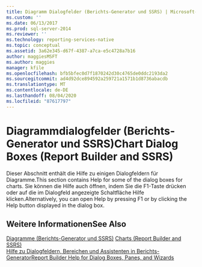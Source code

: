 ```yaml
---
title: Diagramm Dialogfelder (Berichts-Generator und SSRS) | Microsoft-Dokumentation
ms.custom: ''
ms.date: 06/13/2017
ms.prod: sql-server-2014
ms.reviewer: ''
ms.technology: reporting-services-native
ms.topic: conceptual
ms.assetid: 3a62e345-d67f-4387-a7ca-e5c4728a7b16
author: maggiesMSFT
ms.author: maggies
manager: kfile
ms.openlocfilehash: bfb5bfec0d7f1870242d30c4765de0ddc2193da2
ms.sourcegitcommit: ad4d92dce894592a259721a1571b1d8736abacdb
ms.translationtype: MT
ms.contentlocale: de-DE
ms.lasthandoff: 08/04/2020
ms.locfileid: "87617797"
---
```

# <a name="chart-dialog-boxes-report-builder-and-ssrs"></a><span data-ttu-id="4c808-102">Diagrammdialogfelder (Berichts-Generator und SSRS)</span><span class="sxs-lookup"><span data-stu-id="4c808-102">Chart Dialog Boxes (Report Builder and SSRS)</span></span>
  <span data-ttu-id="4c808-103">Dieser Abschnitt enthält die Hilfe zu einigen Dialogfeldern für Diagramme.</span><span class="sxs-lookup"><span data-stu-id="4c808-103">This section contains Help for some of the dialog boxes for charts.</span></span> <span data-ttu-id="4c808-104">Sie können die Hilfe auch öffnen, indem Sie die F1-Taste drücken oder auf die im Dialogfeld angezeigte Schaltfläche Hilfe klicken.</span><span class="sxs-lookup"><span data-stu-id="4c808-104">Alternatively, you can open Help by pressing F1 or by clicking the Help button displayed in the dialog box.</span></span>  
  
## <a name="see-also"></a><span data-ttu-id="4c808-105">Weitere Informationen</span><span class="sxs-lookup"><span data-stu-id="4c808-105">See Also</span></span>  
 <span data-ttu-id="4c808-106">[Diagramme &#40;Berichts-Generator und SSRS&#41;](report-design/charts-report-builder-and-ssrs.md) </span><span class="sxs-lookup"><span data-stu-id="4c808-106">[Charts &#40;Report Builder and SSRS&#41;](report-design/charts-report-builder-and-ssrs.md) </span></span>  
 [<span data-ttu-id="4c808-107">Hilfe zu Dialogfeldern, Bereichen und Assistenten in Berichts-Generator</span><span class="sxs-lookup"><span data-stu-id="4c808-107">Report Builder Help for Dialog Boxes, Panes, and Wizards</span></span>](../../2014/reporting-services/report-builder-help-for-dialog-boxes-panes-and-wizards.md)  
  
  
